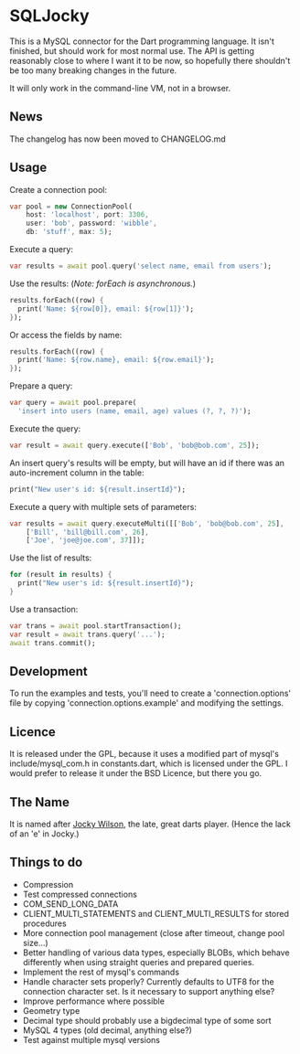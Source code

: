 SQLJocky
========

This is a MySQL connector for the Dart programming language. It isn't finished, but should
work for most normal use. The API is getting reasonably close to where I want it to
be now, so hopefully there shouldn't be too many breaking changes in the future.

It will only work in the command-line VM, not in a browser.

News
----

The changelog has now been moved to CHANGELOG.md

Usage
-----

Create a connection pool:

```dart
var pool = new ConnectionPool(
    host: 'localhost', port: 3306,
    user: 'bob', password: 'wibble',
    db: 'stuff', max: 5);
```

Execute a query:

```dart
var results = await pool.query('select name, email from users');
```

Use the results: (*Note: forEach is asynchronous.*)

```dart
results.forEach((row) {
  print('Name: ${row[0]}, email: ${row[1]}');
});
```

Or access the fields by name:

```dart
results.forEach((row) {
  print('Name: ${row.name}, email: ${row.email}');
});
```

Prepare a query:

```dart
var query = await pool.prepare(
  'insert into users (name, email, age) values (?, ?, ?)');
```

Execute the query:

```dart
var result = await query.execute(['Bob', 'bob@bob.com', 25]);
```

An insert query's results will be empty, but will have an id if there was an auto-increment column in the table:

```dart
print("New user's id: ${result.insertId}");
```

Execute a query with multiple sets of parameters:

```dart
var results = await query.executeMulti([['Bob', 'bob@bob.com', 25],
    ['Bill', 'bill@bill.com', 26],
    ['Joe', 'joe@joe.com', 37]]);
```

Use the list of results:

```dart
for (result in results) {
  print("New user's id: ${result.insertId}");
}
```

Use a transaction:

```dart
var trans = await pool.startTransaction();
var result = await trans.query('...');
await trans.commit();
```

Development
-----------

To run the examples and tests, you'll need to create a 'connection.options' file by
copying 'connection.options.example' and modifying the settings.

Licence
-------

It is released under the GPL, because it uses a modified part of mysql's include/mysql_com.h in constants.dart,
which is licensed under the GPL. I would prefer to release it under the BSD Licence, but there you go.

The Name
--------

It is named after [Jocky Wilson](http://en.wikipedia.org/wiki/Jocky_Wilson), the late, great
darts player. (Hence the lack of an 'e' in Jocky.)

Things to do
------------

* Compression
* Test compressed connections
* COM_SEND_LONG_DATA
* CLIENT_MULTI_STATEMENTS and CLIENT_MULTI_RESULTS for stored procedures
* More connection pool management (close after timeout, change pool size...)
* Better handling of various data types, especially BLOBs, which behave differently when using straight queries and prepared queries.
* Implement the rest of mysql's commands
* Handle character sets properly? Currently defaults to UTF8 for the connection character set. Is it
necessary to support anything else?
* Improve performance where possible
* Geometry type
* Decimal type should probably use a bigdecimal type of some sort
* MySQL 4 types (old decimal, anything else?)
* Test against multiple mysql versions
